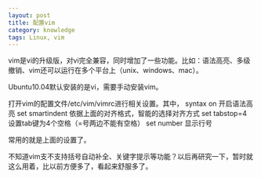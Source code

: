 ```yaml
---
layout: post
title: 配置vim
category: knowledge
tags: Linux, vim 
---
```


vim是vi的升级版，对vi完全兼容，同时增加了一些功能。比如：语法高亮、多级撤销、vim还可以运行在多个平台上（unix、windows、mac）。

Ubuntu10.04默认安装的是vi，需要手动安装vim。

打开vim的配置文件/etc/vim/vimrc进行相关设置。其中，
syntax on 开启语法高亮
set smartindent 依据上面的对齐格式，智能的选择对齐方式
set tabstop=4 设置tab键为4个空格（=号两边不能有空格）
set number 显示行号

常用的就是上面的设置了。

不知道vim支不支持括号自动补全、关键字提示等功能？以后再研究一下，暂时就这么用着，比以前方便多了，看起来舒服多了。
